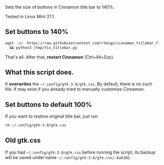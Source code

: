 Sets the size of buttons in Cinnamon title bar to 140%.

Tested in Linux Mint 21.1.

## Set buttons to 140%

```bash
wget -qO- https://raw.githubusercontent.com/rtmigo/cinnamon_titlebar_fix/dev/fix_titlebar.py > /tmp/fix_titlebar.py \
  && python3 /tmp/fix_titlebar.py 
```

That's all. After that, **restart Cinnamon** (Ctrl+Alt+Esc).

##  What this script does.

It **overwrites** the `~/.config/gtk-3.0/gtk.css`. By default, there is no such 
file. If may exist if you already tried to manually customize Cinnamon.

## Set buttons to default 100%

If you want to restore original title bar, just run
```bash
rm ~/.config/gtk-3.0/gtk.css
```

## Old gtk.css

If you had `~/.config/gtk-3.0/gtk.css` before running the script, its backup 
will be saved under name `~/.config/gtk-3.0/gtk.css/.bak{N}`.
